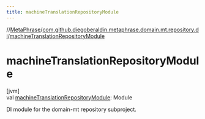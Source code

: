 ```yaml
---
title: machineTranslationRepositoryModule
---
```

//[MetaPhrase](../../index.html)/[com.github.diegoberaldin.metaphrase.domain.mt.repository.di](index.html)/[machineTranslationRepositoryModule](machine-translation-repository-module.html)



# machineTranslationRepositoryModule



[jvm]\
val [machineTranslationRepositoryModule](machine-translation-repository-module.html): Module



DI module for the domain-mt repository subproject.




